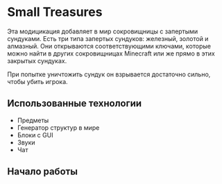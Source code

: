 # Small Treasures

Эта модицикация добавляет в мир сокровищницы с запертыми сундуками. Есть три типа запертых сундуков: железный, золотой и
алмазный. Они открываются соответствующими ключами, которые можно найти в других сокровищницах Minecraft или же прямо в
этих закрытых сундуках.

При попытке уничтожить сундук он взрывается достаточно сильно, чтобы убить игрока.

## Использованные технологии

* Предметы
* Генератор структур в мире
* Блоки с GUI
* Звуки
* Чат

## Начало работы

